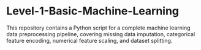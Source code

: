 # Level-1-Basic-Machine-Learning
This repository contains a Python script for a complete machine learning data preprocessing pipeline, covering missing data imputation, categorical feature encoding, numerical feature scaling, and dataset splitting.
